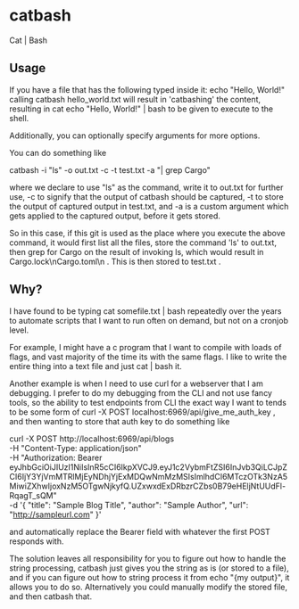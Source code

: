 # catbash
Cat | Bash

## Usage
If you have a file that has the following typed inside it: echo "Hello, World!" 
calling catbash hello_world.txt will result in 'catbashing' the content, resulting in cat echo "Hello, World!" | bash to be given to execute to the shell.

Additionally, you can optionally specify arguments for more options.

You can do something like

catbash -i "ls"  -o out.txt -c -t test.txt -a "| grep Cargo"

where we declare to use "ls" as the command, write it to out.txt for further use, -c to signify that the output of catbash should be captured, -t to store the output of captured output in test.txt, and -a is a custom argument which gets applied to the captured output, before it gets stored.

So in this case, if this git is used as the place where you execute the above command, it would first list all the files, store the command 'ls' to out.txt, then grep for Cargo on the result of invoking ls, which would result in Cargo.lock\nCargo.toml\n . This is then stored to test.txt .

## Why?
I have found to be typing cat somefile.txt | bash repeatedly over the years to automate scripts that I want to run often on demand, but not on a cronjob level.

For example, I might have a c program that I want to compile with loads of flags, and vast majority of the time its with the same flags. I like to write the entire thing into a text file and just cat | bash it.

Another example is when I need to use curl for a webserver that I am debugging. I prefer to do my debugging from the CLI and not use fancy tools, so the ability to test endpoints from CLI the exact way I want to tends to be some form of curl -X POST localhost:6969/api/give_me_auth_key , and then wanting to store that auth key to do something like

curl -X POST http://localhost:6969/api/blogs \
  -H "Content-Type: application/json" \
  -H "Authorization: Bearer eyJhbGciOiJIUzI1NiIsInR5cCI6IkpXVCJ9.eyJ1c2VybmFtZSI6InJvb3QiLCJpZCI6IjY3YjVmMTRlMjEyNDhjYjExMDQwNmMzMSIsImlhdCI6MTczOTk3NzA5MiwiZXhwIjoxNzM5OTgwNjkyfQ.UZxwxdExDRbzrCZbs0B79eHEljNtUUdFl-RqagT_sQM" \
  -d '{
    "title": "Sample Blog Title",
    "author": "Sample Author",
    "url": "http://sampleurl.com"
  }'

and automatically replace the Bearer field with whatever the first POST responds with.

The solution leaves all responsibility for you to figure out how to handle the string processing, catbash just gives you the string as is (or stored to a file), and if you can figure out how to string process it from echo "{my output}", it allows you to do so. Alternatively you could manually modify the stored file, and then catbash that.
